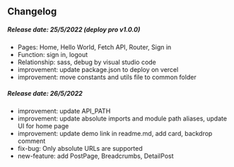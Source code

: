 ## Changelog

##### Release date: 25/5/2022 (deploy pro v1.0.0)
- Pages: Home, Hello World, Fetch API, Router, Sign in
- Function: sign in, logout
- Relationship: sass, debug by visual studio code
- improvement: update package.json to deploy on vercel
- improvement: move constants and utils file to common folder

##### Release date: 26/5/2022
- improvement: update API_PATH
- improvement: update absolute imports and module path aliases, update UI for home page
- improvement: update demo link in readme.md, add card, backdrop comment
- fix-bug: Only absolute URLs are supported
- new-feature: add PostPage, Breadcrumbs, DetailPost
